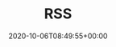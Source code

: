 ---
title: "RSS"
description: "RSS del CAE"
lead: "RSS del CAE"
date: 2020-10-06T08:49:55+00:00
lastmod: 2020-10-06T08:49:55+00:00
draft: false
images: []
---